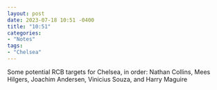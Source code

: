 ```yaml
---
layout: post
date: 2023-07-18 10:51 -0400
title: "10:51"
categories:
- "Notes"
tags:
- "Chelsea"
---
```


Some potential RCB targets for Chelsea, in order: Nathan Collins, Mees Hilgers, Joachim Andersen, Vinicius Souza, and Harry Maguire

